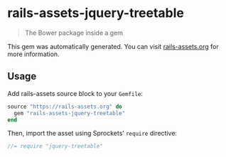# rails-assets-jquery-treetable

> The Bower package inside a gem

This gem was automatically generated. You can visit [rails-assets.org](https://rails-assets.org) for more information.

## Usage

Add rails-assets source block to your `Gemfile`:

```ruby
source "https://rails-assets.org" do
  gem "rails-assets-jquery-treetable"
end

```

Then, import the asset using Sprockets’ `require` directive:

```js
//= require "jquery-treetable"
```
